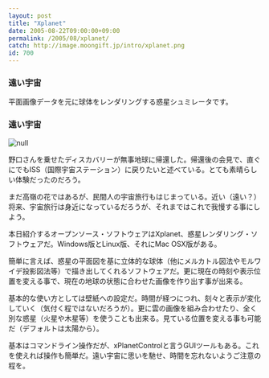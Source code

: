 ```yaml
---
layout: post
title: "Xplanet"
date: 2005-08-22T09:00:00+09:00
permalink: /2005/08/xplanet/
catch: http://image.moongift.jp/intro/xplanet.png
id: 700
---
```

### 遠い宇宙
  
平面画像データを元に球体をレンダリングする惑星シュミレータです。  
<!--more-->  

### 遠い宇宙
  

![null](http://image.moongift.jp/intro/xplanet.png "null")

  

野口さんを乗せたディスカバリーが無事地球に帰還した。帰還後の会見で、直ぐにでもISS（国際宇宙ステーション）に戻りたいと述べている。とても素晴らしい体験だったのだろう。

  

まだ高嶺の花ではあるが、民間人の宇宙旅行もはじまっている。近い（遠い？）将来、宇宙旅行は身近になっているだろうが、それまではこれで我慢する事にしよう。

  

本日紹介するオープンソース・ソフトウェアはXplanet、惑星レンダリング・ソフトウェアだ。Windows版とLinux版、それにMac OSX版がある。

  

簡単に言えば、惑星の平面図を基に立体的な球体（他にメルカトル図法やモルワイデ投影図法等）で描き出してくれるソフトウェアだ。更に現在の時刻や表示位置を変える事で、現在の地球の状態に合わせた画像を作り出す事が出来る。

  

基本的な使い方としては壁紙への設定だ。時間が経つにつれ、刻々と表示が変化していく（気付く程ではないだろうが）。更に雲の画像を組み合わせたり、全く別な惑星（火星や木星等）を使うことも出来る。見ている位置を変える事も可能だ（デフォルトは太陽から）。

  

基本はコマンドライン操作だが、xPlanetControlと言うGUIツールもある。これを使えれば操作も簡単だ。遠い宇宙に思いを馳せ、時間を忘れないようご注意の程を。

